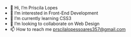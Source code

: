 - 👋 Hi, I’m Priscila Lopes 
- 👀 I’m interested in Front-End Development
- 🌱 I’m currently learning CSS3
- 💞️ I’m looking to collaborate on Web Design
- 📫 How to reach me prscilalopessoares357@gmail.com

<!---
srtaBoring/srtaBoring is a ✨ special ✨ repository because its `README.md` (this file) appears on your GitHub profile.
You can click the Preview link to take a look at your changes.
--->
